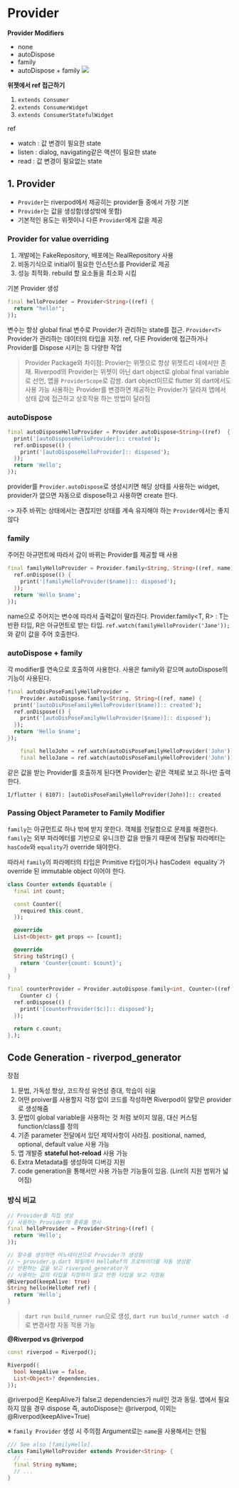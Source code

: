 # Provider

**Provider Modifiers**
- none
- autoDispose
- family
- autoDispose + family
  ![](../../imgs/provider_modifiers.png)

**위젯에서 ref 접근하기**
1. `extends Consumer`
2. `extends ConsumerWidget`
3. `extends ConsumerStatefulWidget`

ref
- watch : 값 변경이 필요한 state
- listen : dialog, navigating같은 액션이 필요한 state
- read : 값 변경이 필요없는 state

## <a id="provider"/> 1. Provider
- `Provider`는 riverpod에서 제공히는 provider들 중에서 가장 기본
- `Provider`는 값을 생성함(생성밖에 못함)
- 기본적인 용도는 위젯이나 다른 `Provider`에게 값을 제공

### Provider for value overriding
1. 개발에는 FakeRepository, 배포에는 RealRepository 사용
2. 비동기식으로 initial이 필요한 인스턴스를 Provider로 제공
3. 성능 최적화. rebuild 할 요소들을 최소화 시킴

기본 Provider 생성
```dart
final helloProvider = Provider<String>((ref) {
  return "hello!";
});
```
변수는 항상 global final 변수로 Provider가 관리하는 state를 접근.
`Provider<T>` Provider가 관리하는 데이터의 타입을 지정.
ref, 다른 Provider에 접근하거나 Provider를 Dispose 시키는 등 다양한 작업
> Provider Package와 차이점: Provier는 위젯으로 항상 위젯트리 내에서만 존재. Riverpod의 Provider는 위젯이 아닌 dart object로 global final variable로 선언, 앱을 `ProviderScope`로 감쌈. dart object이므로 flutter 외 dart에서도 사용 가능
> 사용하는 Provider를 변경하면 제공하는 Provider가 달라져 앱에서 상태 값에 접근하고 상호작용 하는 방법이 달라짐

### autoDispose
```dart
final autoDisposeHelloProvider = Provider.autoDispose<String>((ref)  {
  print('[autoDisposeHelloProvider]:: created');
  ref.onDispose(() {
    print('[autoDisposeHelloProvider]:: disposed');
  });
  return 'Hello';
});
```
provider를 `Provider.autoDispose`로 생성시키면 해당 상태를 사용하는 widget, provider가 없으면 자동으로 dispose하고 사용하면 create 한다.

-> 자주 바뀌는 상태에서는 괜찮지만 상태를 계속 유지해야 하는 `Provider`에서는 좋지 않다

### family
주어진 아규먼트에 따라서 갑이 바뀌는 Provider를 제공할 때 사용
```dart
final familyHelloProvider = Provider.family<String, String>((ref, name) {
  ref.onDispose(() {
    print('[familyHelloProvider($name)]:: disposed');
  });
  return 'Hello $name';
});
```
name으로 주어지는 변수에 따라서 출력값이 딸라진다.
Provider.family<T, R> : T는 반환 타입, R은 아규먼트로 받는 타입.
`ref.watch(familyHelloProvider('Jane'));`와 같이 값을 주어 호출한다.

### autoDispose + family
각 modifier를 연속으로 호출하여 사용한다.
사용은 family와 같으며 autoDispose의 기능이 사용된다.
```dart
final autoDisPoseFamilyHelloProvider =
    Provider.autoDispose.family<String, String>((ref, name) {
  print('[autoDisPoseFamilyHelloProvider($name)]:: created');
  ref.onDispose(() {
    print('[autoDisPoseFamilyHelloProvider($name)]:: disposed');
  });
  return 'Hello $name';
});
```

```dart
    final helloJohn = ref.watch(autoDisPoseFamilyHelloProvider('John'));
    final helloJane = ref.watch(autoDisPoseFamilyHelloProvider('John'));
```
같은 값을 받는 Provider를 호출하게 된다면 Provider는 같은 객체로 보고 하나만 출력한다.
```text
I/flutter ( 6107): [autoDisPoseFamilyHelloProvider(John)]:: created
```

### Passing Object Parameter to Family Modifier
`family`는 아규먼트로 하나 밖에 받지 못한다. 객체를 전달함으로 문제를 해결한다.
`family`는 외부 파라메터를 기반으로 유니크한 값을 만들기 때문에 전달될 파라메터는 `hasCode`와 `equality`가 override 돼야한다.

따라서 `family`의 파라메터의 타입은 Primitive 타입이거나 hasCode`와 `equality`가 override 된 immutable object 이어야 한다.
```dart
class Counter extends Equatable {
  final int count;

  const Counter({
    required this.count,
  });

  @override
  List<Object> get props => [count];

  @override
  String toString() {
    return 'Counter{count: $count}';
  }
}

final counterProvider = Provider.autoDispose.family<int, Counter>((ref,
    Counter c) {
  ref.onDispose(() {
    print('[counterProvider($c)]:: disposed');
  });

  return c.count;
},);
```

## Code Generation - riverpod_generator
장점
1. 문법, 가독성 향상, 코드작성 유연성 증대, 학습이 쉬움
2. 어떤 proiver를 사용할지 걱정 없이 코드를 작성하면 Riverpod이 알맞은 provider로 생성해줌
3. 문법이 global variable을 사용하는 것 처럼 보이지 않음, 대신 커스텀 function/class를 정의
4. 기존 parameter 전달에서 있던 제약사항이 사라짐. positional, named, optional, default value 사용 가능
5. 앱 개발중 **stateful hot-reload** 사용 가능
6. Extra Metadata를 생성하여 디버깅 지원
7. code generation을 통해서만 사용 가능한 기능들이 있음. (Lint의 지원 범위가 넓어짐)


### 방식 비교
```dart
// Provider를 직접 생성
// 사용하는 Provider의 종류를 명시
final helloProvider = Provider<String>((ref) {
  return 'Hello';
});

// 함수를 생성하면 어노테이션으로 Provider가 생성됨
// ~_provider.g.dart 파일에서 HelloRef의 프로바이더를 자동 생성함
// 반환하는 값을 보고 riverpod_generator가 
// 사용하는 값의 타입을 지정하지 않고 반환 타입을 보고 지정됨 
@Riverpod(keepAlive: true)
String hello(HelloRef ref) {
  return 'Hello';
}
```
> `dart run build_runner run`으로 생성, `dart run build_runner watch -d`로 변경사항 자동 적용 가능

**@Riverpod vs @riverpod**
```dart
const riverpod = Riverpod();

Riverpod({
  bool keepAlive = false,
  List<Object>? dependencies,
});
```
@riverpod은 KeepAlive가 false고 dependencies가 null인 것과 동일.
앱에서 필요하지 않을 경우 dispose
즉, autoDispose는 @riverpod, 이외는 @Riverpod(keepAlive=True)

※ `family Provider` 생성 시 주의점
Argument로는 `name`을 사용해서는 안됨
```dart
/// See also [familyHello].
class FamilyHelloProvider extends Provider<String> {
  // ...
  final String myName;
  // ...
}
```